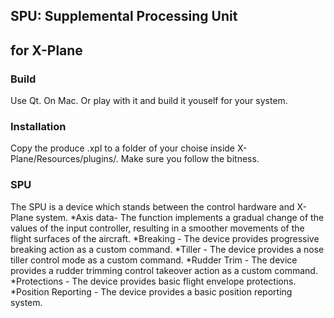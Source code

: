 ## SPU: Supplemental Processing Unit
## for X-Plane


### Build
Use Qt. On Mac. Or play with it and build it youself for your system.

### Installation
Copy the produce .xpl to a folder of your choise inside X-Plane/Resources/plugins/. Make sure you follow the bitness.

### SPU
The SPU is a device which stands between the control hardware and X-Plane system.
*Axis data- The function implements a gradual change of the values of the input controller, resulting in a smoother movements of the flight surfaces of the aircraft.
*Breaking - The device provides progressive breaking action as a custom command.
*Tiller - The device provides a nose tiller control mode as a custom command.
*Rudder Trim - The device provides a rudder trimming control takeover action as a custom command. 
*Protections - The device provides basic flight envelope protections.
*Position Reporting - The device provides a basic position reporting system. 
